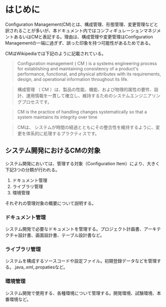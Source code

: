 # はじめに
Configuration Management(CM)とは、構成管理、形態管理、変更管理などと訳されることが多いが、本ドキュメント内ではコンフィギュレーションマネジメントあるいはCMと表記する。理由は、構成管理や変更管理はConfiguration Managementの一端に過ぎず、誤った印象を持つ可能性があるためである。

CMはWikipediaでは下記のように記載されている。

> Configuration management ( CM ) is a systems engineering process for establishing and maintaining consistency of a product's performance, functional, and physical attributes with its requirements, design, and operational information throughout its life.

> 構成管理 （ CM ）は、製品の性能、機能、および物理的属性の要件、設計、運用情報を一貫して確立し、維持するためのシステムエンジニアリングプロセスです。

> CM is the practice of handling changes systematically so that a system maintains its integrity over time

> CMは、 システムが時間の経過とともにその整合性を維持するように、変更を体系的に処理するプラクティスです。

## システム開発におけるCMの対象

システム開発においては、管理する対象（Configuration Item）により、大きく下記3つの分類が行われる。

1. ドキュメント管理
2. ライブラリ管理
3. 環境管理

それぞれの管理対象の概要について説明する。

### ドキュメント管理

システム開発で必要なドキュメントを管理する。プロジェクト計画書、アーキテクチャ設計書、画面設計書、テーブル設計書など。

### ライブラリ管理

システムを構成するソースコードや設定ファイル。初期登録データなどを管理する。.java,.xml,.propatiesなど。

### 環境管理

システム開発で使用する、各種環境について管理する。開発環境、試験環境、本番環境など。
